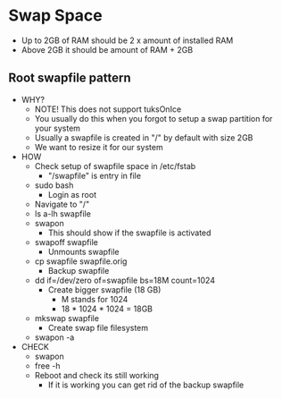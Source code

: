 # Swap Space
* Up to 2GB of RAM should be 2 x amount of installed RAM
* Above 2GB it should be amount of RAM + 2GB

## Root swapfile pattern
* WHY?
  * NOTE! This does not support tuksOnIce
  * You usually do this when you forgot to setup a swap partition for your system
  * Usually a swapfile is created in "/" by default with size 2GB
  * We want to resize it for our system
* HOW
  * Check setup of swapfile space in /etc/fstab
    * "/swapfile" is entry in file
  * sudo bash
    * Login as root
  * Navigate to "/"
  * ls a-lh swapfile
  * swapon
    * This should show if the swapfile is activated
  * swapoff swapfile
    * Unmounts swapfile
  * cp swapfile swapfile.orig
    * Backup swapfile
  * dd if=/dev/zero of=swapfile bs=18M count=1024
    * Create bigger swapfile (18 GB)
      * M stands for 1024
      * 18 * 1024 * 1024 = 18GB
  * mkswap swapfile
    * Create swap file filesystem
  * swapon -a
* CHECK
  * swapon
  * free -h
  * Reboot and check its still working
    * If it is working you can get rid of the backup swapfile
